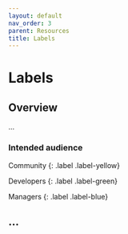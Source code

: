 ```yaml
---
layout: default
nav_order: 3
parent: Resources
title: Labels
---
```


# Labels

## Overview

...

### Intended audience

Community
{: .label .label-yellow}

Developers
{: .label .label-green}

Managers
{: .label .label-blue}

## ...
